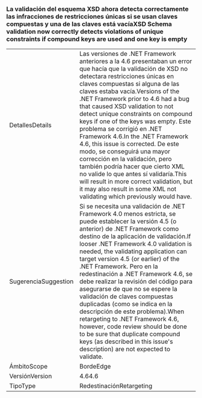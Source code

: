 ### <a name="xsd-schema-validation-now-correctly-detects-violations-of-unique-constraints-if-compound-keys-are-used-and-one-key-is-empty"></a><span data-ttu-id="a857a-101">La validación del esquema XSD ahora detecta correctamente las infracciones de restricciones únicas si se usan claves compuestas y una de las claves está vacía</span><span class="sxs-lookup"><span data-stu-id="a857a-101">XSD Schema validation now correctly detects violations of unique constraints if compound keys are used and one key is empty</span></span>

|   |   |
|---|---|
|<span data-ttu-id="a857a-102">Detalles</span><span class="sxs-lookup"><span data-stu-id="a857a-102">Details</span></span>|<span data-ttu-id="a857a-103">Las versiones de .NET Framework anteriores a la 4.6 presentaban un error que hacía que la validación de XSD no detectara restricciones únicas en claves compuestas si alguna de las claves estaba vacía.</span><span class="sxs-lookup"><span data-stu-id="a857a-103">Versions of the .NET Framework prior to 4.6 had a bug that caused XSD validation to not detect unique constraints on compound keys if one of the keys was empty.</span></span> <span data-ttu-id="a857a-104">Este problema se corrigió en .NET Framework 4.6.</span><span class="sxs-lookup"><span data-stu-id="a857a-104">In the .NET Framework 4.6, this issue is corrected.</span></span> <span data-ttu-id="a857a-105">De este modo, se conseguirá una mayor corrección en la validación, pero también podría hacer que cierto XML no valide lo que antes sí validaría.</span><span class="sxs-lookup"><span data-stu-id="a857a-105">This will result in more correct validation, but it may also result in some XML not validating which previously would have.</span></span>|
|<span data-ttu-id="a857a-106">Sugerencia</span><span class="sxs-lookup"><span data-stu-id="a857a-106">Suggestion</span></span>|<span data-ttu-id="a857a-107">Si se necesita una validación de .NET Framework 4.0 menos estricta, se puede establecer la versión 4.5 (o anterior) de .NET Framework como destino de la aplicación de validación.</span><span class="sxs-lookup"><span data-stu-id="a857a-107">If looser .NET Framework 4.0 validation is needed, the validating application can target version 4.5 (or earlier) of the .NET Framework.</span></span> <span data-ttu-id="a857a-108">Pero en la redestinación a .NET Framework 4.6, se debe realizar la revisión del código para asegurarse de que no se espere la validación de claves compuestas duplicadas (como se indica en la descripción de este problema).</span><span class="sxs-lookup"><span data-stu-id="a857a-108">When retargeting to .NET Framework 4.6, however, code review should be done to be sure that duplicate compound keys (as described in this issue's description) are not expected to validate.</span></span>|
|<span data-ttu-id="a857a-109">Ámbito</span><span class="sxs-lookup"><span data-stu-id="a857a-109">Scope</span></span>|<span data-ttu-id="a857a-110">Borde</span><span class="sxs-lookup"><span data-stu-id="a857a-110">Edge</span></span>|
|<span data-ttu-id="a857a-111">Versión</span><span class="sxs-lookup"><span data-stu-id="a857a-111">Version</span></span>|<span data-ttu-id="a857a-112">4.6</span><span class="sxs-lookup"><span data-stu-id="a857a-112">4.6</span></span>|
|<span data-ttu-id="a857a-113">Tipo</span><span class="sxs-lookup"><span data-stu-id="a857a-113">Type</span></span>|<span data-ttu-id="a857a-114">Redestinación</span><span class="sxs-lookup"><span data-stu-id="a857a-114">Retargeting</span></span>|

